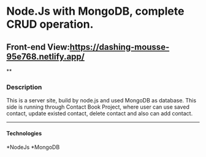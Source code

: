 # Node.Js with MongoDB, complete CRUD operation.
## Front-end View:https://dashing-mousse-95e768.netlify.app/
**
### Description
This is a server site, build by node.js and used MongoDB as database.
This side is running through Contact Book Project, where user can use saved contact, update existed contact, delete contact and also can add contact.
***
#### Technologies
*NodeJs
*MongoDB